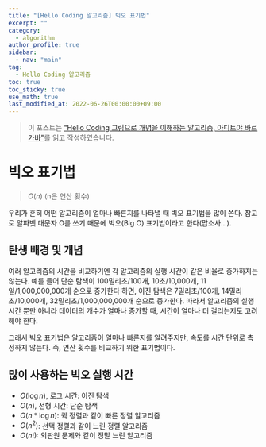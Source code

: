 ```yaml
---
title: "[Hello Coding 알고리즘] 빅오 표기법"
excerpt: ""
category: 
  - algorithm
author_profile: true
sidebar:
  - nav: "main" 
tag:
  - Hello Coding 알고리즘
toc: true
toc_sticky: true
use_math: true
last_modified_at: 2022-06-26T00:00:00+09:00
---
```


> 이 포스트는 ["Hello Coding 그림으로 개념을 이해하는 알고리즘, 아디트야 바르가바"](https://www.google.com/search?gs_ssp=eJwBUACv_woNL2cvMTFieXZjeWZ3ZjABSj1oZWxsbyBjb2Rpbmcg6re466a87Jy866GcIOqwnOuFkOydhCDsnbTtlbTtlZjripQg7JWM6rOg66as7KaYt2krKw&q=hello+coding+%EA%B7%B8%EB%A6%BC%EC%9C%BC%EB%A1%9C+%EA%B0%9C%EB%85%90%EC%9D%84+%EC%9D%B4%ED%95%B4%ED%95%98%EB%8A%94+%EC%95%8C%EA%B3%A0%EB%A6%AC%EC%A6%98&rlz=1C5CHFA_enKR995KR995&oq=hello+coding+%EA%B7%B8%EB%A6%BC%EC%9C%BC%EB%A1%9C+&aqs=chrome.1.69i57j46i512j0i512.5576j0j7&sourceid=chrome&ie=UTF-8)를 읽고 작성하였습니다.

# 빅오 표기법
> $O(n)$ (n은 연산 횟수)

우리가 흔히 어떤 알고리즘이 얼마나 빠른지를 나타낼 때 빅오 표기법을 많이 쓴다. 참고로 알파벳 대문자 O를 쓰기 때문에 빅오(Big O) 표기법이라고 한다(맙소사...).

## 탄생 배경 및 개념
여러 알고리즘의 시간을 비교하기엔 각 알고리즘의 실행 시간이 같은 비율로 증가하지는 않는다. 예를 들어 단순 탐색이 100밀리초/100개, 10초/10,000개, 11일/1,000,000,000개 순으로 증가한다 하면, 이진 탐색은 7밀리초/100개, 14밀리초/10,000개, 32밀리초/1,000,000,000개 순으로 증가한다. 따라서 알고리즘의 실행 시간 뿐만 아니라 데이터의 개수가 얼마나 증가할 때, 시간이 얼마나 더 걸리는지도 고려해야 한다.

그래서 빅오 표기법은 알고리즘이 얼마나 빠른지를 알려주지만, 속도를 시간 단위로 측정하지 않는다. 즉, 연산 횟수를 비교하기 위한 표기법이다.

## 많이 사용하는 빅오 실행 시간
- $O(\log{n})$, 로그 시간: 이진 탐색
- $O(n)$, 선형 시간: 단순 탐색
- $O(n * \log{n})$: 퀵 정렬과 같이 빠른 정렬 알고리즘
- $O(n^2)$: 선택 정렬과 같이 느린 정렬 알고리즘
- $O(n!)$: 외판원 문제와 같이 정말 느린 알고리즘